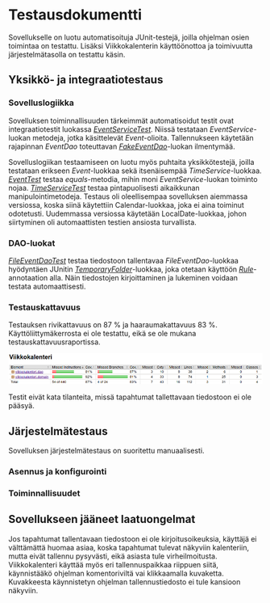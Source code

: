 # Testausdokumentti

Sovellukselle on luotu automatisoituja JUnit-testejä, joilla ohjelman osien toimintaa on testattu. Lisäksi Viikkokalenterin käyttöönottoa ja toimivuutta järjestelmätasolla on testattu käsin.

## Yksikkö- ja integraatiotestaus

### Sovelluslogiikka

Sovelluksen toiminnallisuuden tärkeimmät automatisoidut testit ovat integraatiotestit luokassa [*EventServiceTest*](https://github.com/maariaw/ot-harjoitustyo/blob/main/Viikkokalenteri/src/test/java/viikkokalenteri/domain/EventServiceTest.java). Niissä testataan *EventService*-luokan metodeja, jotka käsittelevät *Event*-olioita. Tallennukseen käytetään rajapinnan *EventDao* toteuttavan [*FakeEventDao*](https://github.com/maariaw/ot-harjoitustyo/blob/main/Viikkokalenteri/src/test/java/viikkokalenteri/domain/FakeEventDao.java)-luokan ilmentymää. 

Sovelluslogiikan testaamiseen on luotu myös puhtaita yksikkötestejä, joilla testataan erikseen *Event*-luokkaa sekä itsenäisempää *TimeService*-luokkaa. [*EventTest*](https://github.com/maariaw/ot-harjoitustyo/blob/main/Viikkokalenteri/src/test/java/viikkokalenteri/domain/EventTest.java) testaa *equals*-metodia, mihin moni *EventService*-luokan toiminto nojaa. [*TimeServiceTest*](https://github.com/maariaw/ot-harjoitustyo/blob/main/Viikkokalenteri/src/test/java/viikkokalenteri/domain/TimeServiceTest.java) testaa pintapuolisesti aikaikkunan manipulointimetodeja. Testaus oli oleellisempaa sovelluksen aiemmassa versiossa, koska siinä käytettiin Calendar-luokkaa, joka ei aina toiminut odotetusti. Uudemmassa versiossa käytetään LocalDate-luokkaa, johon siirtyminen oli automaattisten testien ansiosta turvallista.

### DAO-luokat

[*FileEventDaoTest*](https://github.com/maariaw/ot-harjoitustyo/blob/main/Viikkokalenteri/src/test/java/viikkokalenteri/dao/FileEventDaoTest.java) testaa tiedostoon tallentavaa *FileEventDao*-luokkaa hyödyntäen JUnitin [*TemporaryFolder*](https://junit.org/junit4/javadoc/4.12/org/junit/rules/TemporaryFolder.html)-luokkaa, joka otetaan käyttöön [*Rule*](https://junit.org/junit4/javadoc/4.12/org/junit/Rule.html)-annotaation alla. Näin tiedostojen kirjoittaminen ja lukeminen voidaan testata automaattisesti.

### Testauskattavuus

Testauksen rivikattavuus on 87 % ja haaraumakattavuus 83 %. Käyttöliittymäkerrosta ei ole testattu, eikä se ole mukana testauskattavuusraportissa.

![Testauskattavuusraportti](https://github.com/maariaw/ot-harjoitustyo/blob/main/dokumentaatio/kuvat/t-1.png)

Testit eivät kata tilanteita, missä tapahtumat tallettavaan tiedostoon ei ole pääsyä.

## Järjestelmätestaus

Sovelluksen järjestelmätestaus on suoritettu manuaalisesti.

### Asennus ja konfigurointi



### Toiminnallisuudet



## Sovellukseen jääneet laatuongelmat

Jos tapahtumat tallentavaan tiedostoon ei ole kirjoitusoikeuksia, käyttäjä ei välttämättä huomaa asiaa, koska tapahtumat tulevat näkyviin kalenteriin, mutta eivät tallennu pysyvästi, eikä asiasta tule virheilmoitusta. Viikkokalenteri käyttää myös eri tallennuspaikkaa riippuen siitä, käynnistääkö ohjelman komentoriviltä vai klikkaamalla kuvaketta. Kuvakkeesta käynnistetyn ohjelman tallennustiedosto ei tule kansioon näkyviin.
